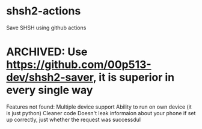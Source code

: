# shsh2-actions
Save SHSH using github actions

# ARCHIVED: Use https://github.com/00p513-dev/shsh2-saver, it is superior in every single way

Features not found:
Multiple device support
Ability to run on own device (it is just python)
Cleaner code
Doesn't leak informaion about your phone if set up correctly, just whether the request was successdul
